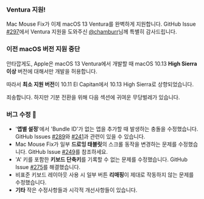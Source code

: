 ### Ventura 지원!
Mac Mouse Fix가 이제 macOS 13 Ventura를 완벽하게 지원합니다.
GitHub Issue [#297](https://github.com/noah-nuebling/mac-mouse-fix/issues/297)에서 Ventura 지원을 도와주신 [@chamburr](https://github.com/chamburr)님께 특별히 감사드립니다.

### 이전 macOS 버전 지원 중단

안타깝게도, Apple은 macOS 13 Ventura에서 개발할 때 macOS 10.13 **High Sierra 이상** 버전에 대해서만 개발을 허용합니다.

따라서 **최소 지원 버전**이 10.11 El Capitan에서 10.13 High Sierra로 상향되었습니다.

죄송합니다. 하지만 기분 전환을 위해 다음 섹션에 귀여운 무당벌레가 있습니다.

### 버그 수정 🐞
- '**앱별 설정**'에서 'Bundle ID'가 없는 앱을 추가할 때 발생하는 충돌을 수정했습니다. GitHub Issues [#289](https://github.com/noah-nuebling/mac-mouse-fix/issues/289)와 [#241](https://github.com/noah-nuebling/mac-mouse-fix/issues/241)과 관련이 있을 수 있습니다.
- Mac Mouse Fix가 일부 **드로잉 태블릿**의 스크롤 동작을 변경하는 문제를 수정했습니다. GitHub Issue [#249](https://github.com/noah-nuebling/mac-mouse-fix/issues/249)를 참조하세요.
- 'A' 키를 포함한 **키보드 단축키**를 기록할 수 없는 문제를 수정했습니다. GitHub Issue [#275](https://github.com/noah-nuebling/mac-mouse-fix/issues/275)를 해결했습니다.
- 비표준 키보드 레이아웃 사용 시 일부 버튼 **리매핑**이 제대로 작동하지 않는 문제를 수정했습니다.
- **기타** 작은 수정사항들과 시각적 개선사항들이 있습니다.